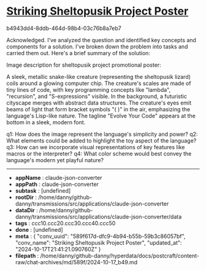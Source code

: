 # [Striking Sheltopusik Project Poster](https://claude.ai/chat/589f617d-dfc9-4b94-b55b-59b3c86057bf)

b4943dd4-8ddb-464d-98b4-03c76b8a7eb7

 Acknowledged. I've analyzed the question and identified key concepts and components for a solution. I've broken down the problem into tasks and carried them out. Here's a brief summary of the solution:

Image description for sheltopusik project promotional poster:

A sleek, metallic snake-like creature (representing the sheltopusik lizard) coils around a glowing computer chip. The creature's scales are made of tiny lines of code, with key programming concepts like "lambda", "recursion", and "S-expressions" visible. In the background, a futuristic cityscape merges with abstract data structures. The creature's eyes emit beams of light that form bracket symbols "( )" in the air, emphasizing the language's Lisp-like nature. The tagline "Evolve Your Code" appears at the bottom in a sleek, modern font.

q1: How does the image represent the language's simplicity and power?
q2: What elements could be added to highlight the toy aspect of the language?
q3: How can we incorporate visual representations of key features like macros or the interpreter?
q4: What color scheme would best convey the language's modern yet playful nature?

---

* **appName** : claude-json-converter
* **appPath** : claude-json-converter
* **subtask** : [undefined]
* **rootDir** : /home/danny/github-danny/transmissions/src/applications/claude-json-converter
* **dataDir** : /home/danny/github-danny/transmissions/src/applications/claude-json-converter/data
* **tags** : ccc10.ccc20.ccc30.ccc40.ccc50
* **done** : [undefined]
* **meta** : {
  "conv_uuid": "589f617d-dfc9-4b94-b55b-59b3c86057bf",
  "conv_name": "Striking Sheltopusik Project Poster",
  "updated_at": "2024-10-17T21:41:21.090760Z"
}
* **filepath** : /home/danny/github-danny/hyperdata/docs/postcraft/content-raw/chat-archives/md/589f/2024-10-17_b49.md